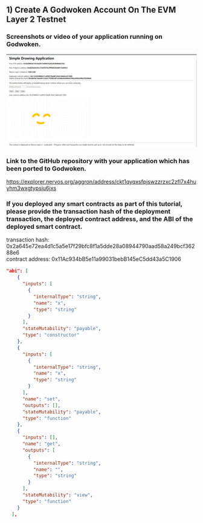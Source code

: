 ## 1) Create A Godwoken Account On The EVM Layer 2 Testnet

### Screenshots or video of your application running on Godwoken.
![Screenshots](task_07_01.png?raw=true "Screenshots")

### Link to the GitHub repository with your application which has been ported to Godwoken.
https://explorer.nervos.org/aggron/address/ckt1qyqxsfpjswzzrzxc2zfl7x4huyhm3wxgtypsju6jxs

### If you deployed any smart contracts as part of this tutorial, please provide the transaction hash of the deployment transaction, the deployed contract address, and the ABI of the deployed smart contract. 
transaction hash: 0x2a645e72ea4d1c5a5e17f29bfc8f1a5dde28a08944790aad58a249bcf36288e6  
contract address: 0x11Ac934bB5e11a99031bebB145eC5dd43a5C1906  
```json
"abi": [
    {
      "inputs": [
        {
          "internalType": "string",
          "name": "x",
          "type": "string"
        }
      ],
      "stateMutability": "payable",
      "type": "constructor"
    },
    {
      "inputs": [
        {
          "internalType": "string",
          "name": "x",
          "type": "string"
        }
      ],
      "name": "set",
      "outputs": [],
      "stateMutability": "payable",
      "type": "function"
    },
    {
      "inputs": [],
      "name": "get",
      "outputs": [
        {
          "internalType": "string",
          "name": "",
          "type": "string"
        }
      ],
      "stateMutability": "view",
      "type": "function"
    }
  ],
```